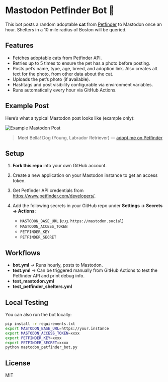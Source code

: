 # Mastodon Petfinder Bot 🐾

This bot posts a random adoptable **cat** from [Petfinder](https://www.petfinder.com/) to Mastodon once an hour.  Shelters in a 10 mile radius of Boston will be queried.

## Features
- Fetches adoptable cats from Petfinder API.
- Retries up to 5 times to ensure the pet has a photo before posting.
- Posts pet’s name, type, age, breed, and adoption link.  Also creates alt text for the photo, from other data about the cat.
- Uploads the pet’s photo (if available).
- Hashtags and post visibility configurable via environment variables.
- Runs automatically every hour via GitHub Actions.

## Example Post

Here’s what a typical Mastodon post looks like (example only):

![Example Mastodon Post](docs/example-post.png)

> Meet Bella! Dog (Young, Labrador Retriever) — [adopt me on Petfinder](https://www.petfinder.com/)

## Setup

1. **Fork this repo** into your own GitHub account.
2. Create a new application on your Mastodon instance to get an access token.
3. Get Petfinder API credentials from https://www.petfinder.com/developers/.
4. Add the following secrets in your GitHub repo under **Settings → Secrets → Actions**:

   - `MASTODON_BASE_URL` (e.g. `https://mastodon.social`)
   - `MASTODON_ACCESS_TOKEN`
   - `PETFINDER_KEY`
   - `PETFINDER_SECRET`

## Workflows

- **bot.yml** → Runs hourly, posts to Mastodon.
- **test.yml** → Can be triggered manually from GitHub Actions to test the Petfinder API and print debug info.
- **test_mastodon.yml** 
- **test_petfinder_shelters.yml**

## Local Testing

You can also run the bot locally:

```bash
pip install -r requirements.txt
export MASTODON_BASE_URL=https://your.instance
export MASTODON_ACCESS_TOKEN=xxxx
export PETFINDER_KEY=xxxx
export PETFINDER_SECRET=xxxx
python mastodon_petfinder_bot.py
```

## License
MIT
